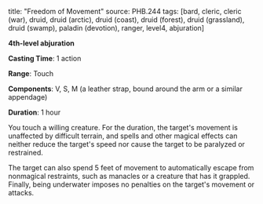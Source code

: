 title: "Freedom of Movement"
source: PHB.244
tags: [bard, cleric, cleric (war), druid, druid (arctic), druid (coast), druid (forest), druid (grassland), druid (swamp), paladin (devotion), ranger, level4, abjuration]

**4th-level abjuration**

**Casting Time**: 1 action

**Range**: Touch

**Components**: V, S, M (a leather strap, bound around the arm or a similar appendage)

**Duration**: 1 hour

You touch a willing creature. For the duration, the target's movement is unaffected by difficult terrain, and spells and other magical effects can neither reduce the target's speed nor cause the target to be paralyzed or restrained.

The target can also spend 5 feet of movement to automatically escape from nonmagical restraints, such as manacles or a creature that has it grappled. Finally, being underwater imposes no penalties on the target's movement or attacks.
